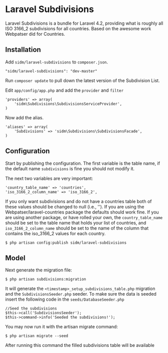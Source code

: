 # Laravel Subdivisions

Laravel Subdivisions is a bundle for Laravel 4.2, providing what is roughly all ISO 3166_2 subdivisions for all countries. Based on the awesome work Webpatser did for Countries.


## Installation

Add `sidm/laravel-subdivisions` to `composer.json`.

    "sidm/laravel-subdivisions": "dev-master"
    
Run `composer update` to pull down the latest version of the Subdivision List.

Edit `app/config/app.php` and add the `provider` and `filter`

    'providers' => array(
        'sidm\Subdivisions\SubdivisionsServiceProvider',
    )

Now add the alias.

    'aliases' => array(
        'Subdivisions' => 'sidm\Subdivisions\SubdivisionsFacade',
    )
    

## Configuration

Start by publishing the configuration. The first variable is the table name, if the default name `subdivisions` is fine you should not modify it.

The next two variables are very important:
    
    'country_table_name' => 'countries',
    'iso_3166_2_column_name' => 'iso_3166_2',
    
If you only want subdivisions and do not have a countries table both of these values should be changed to null (i.e., ''). If you are using the Webpatser/laravel-countries package the defaults should work fine. If you are using another package, or have rolled your own, the `country_table_name` should be set to the table name that holds your list of countries, and `iso_3166_2_column_name` should be set to the name of the column that contains the iso_3166_2 values for each country.

    $ php artisan config:publish sidm/laravel-subdivisions
    
## Model

Next generate the migration file:

    $ php artisan subdivisions:migration
    
It will generate the `<timestamp>_setup_subdivisions_table.php` migration and the `SubdivisionsSeeder.php` seeder. To make sure the data is seeded insert the following code in the `seeds/DatabaseSeeder.php`

    //Seed the subdivisions
    $this->call('SubdivisionsSeeder');
    $this->command->info('Seeded the subdivisions!'); 

You may now run it with the artisan migrate command:

    $ php artisan migrate --seed
    
After running this command the filled subdivisions table will be available
